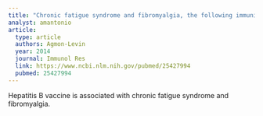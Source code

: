 ```yaml
---
title: "Chronic fatigue syndrome and fibromyalgia, the following immunization with the hepatitis B vaccine: another angle of the 'autoimmune (auto-inflammatory) syndrome induced by adjuvants' (ASIA)"
analyst: amantonio
article:
  type: article
  authors: Agmon-Levin
  year: 2014
  journal: Immunol Res
  link: https://www.ncbi.nlm.nih.gov/pubmed/25427994
  pubmed: 25427994
---
```


Hepatitis B vaccine is associated with chronic fatigue syndrome and fibromyalgia.
